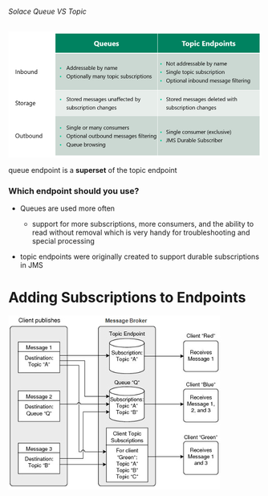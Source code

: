 ###### Solace Queue VS Topic



![](./queues-vs-topic-endpoints_pic-1.png)

queue endpoint is a **superset** of the topic endpoint



### **Which endpoint should you use?**

* Queues are used more often 
  * support for more subscriptions, more consumers, and the ability to read  without removal which is very handy for troubleshooting and special  processing

* topic endpoints were originally created to support durable subscriptions in JMS



# Adding Subscriptions to Endpoints

![](./routing_messages.jpg)